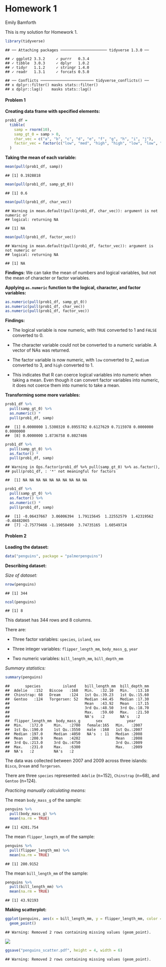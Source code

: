Homework 1
================
Emily Bamforth

This is my solution for Homework 1.

``` r
library(tidyverse)
```

    ## ── Attaching packages ───────────────────── tidyverse 1.3.0 ──

    ## ✓ ggplot2 3.3.2     ✓ purrr   0.3.4
    ## ✓ tibble  3.0.3     ✓ dplyr   1.0.2
    ## ✓ tidyr   1.1.2     ✓ stringr 1.4.0
    ## ✓ readr   1.3.1     ✓ forcats 0.5.0

    ## ── Conflicts ──────────────────────── tidyverse_conflicts() ──
    ## x dplyr::filter() masks stats::filter()
    ## x dplyr::lag()    masks stats::lag()

#### Problem 1

**Creating data frame with specified elements:**

``` r
prob1_df =
  tibble(
    samp = rnorm(10),
    samp_gt_0 = samp > 0,
    char_vec = c("a", "b", "c", "d", "e", "f", "g", "h", "i", "j"),
    factor_vec = factor(c("low", "med", "high", "high", "low", "low", "med", "high", "med", "med"))
  )
```

**Taking the mean of each variable:**

``` r
mean(pull(prob1_df, samp))
```

    ## [1] 0.1928818

``` r
mean(pull(prob1_df, samp_gt_0))
```

    ## [1] 0.6

``` r
mean(pull(prob1_df, char_vec))
```

    ## Warning in mean.default(pull(prob1_df, char_vec)): argument is not numeric or
    ## logical: returning NA

    ## [1] NA

``` r
mean(pull(prob1_df, factor_vec))
```

    ## Warning in mean.default(pull(prob1_df, factor_vec)): argument is not numeric or
    ## logical: returning NA

    ## [1] NA

**Findings:** We can take the mean of numbers and logical variables, but
not the mean of character or factor variables.

**Applying `as.numeric` function to the logical, character, and factor
variables:**

``` r
as.numeric(pull(prob1_df, samp_gt_0))
as.numeric(pull(prob1_df, char_vec))
as.numeric(pull(prob1_df, factor_vec))
```

**Findings:**

  - The logical variable is now numeric, with `TRUE` converted to 1 and
    `FALSE` converted to 0.

  - The character variable could not be converted to a numeric variable.
    A vector of NAs was returned.

  - The factor variable is now numeric, with `low` converted to 2,
    `medium` converted to 3, and `high` converted to 1.

  - This indicates that R can coerce logical variables into numeric when
    taking a mean. Even though it can convert factor variables into
    numeric, it does not coerce them into numeric to take a mean.

**Transforming some more variables:**

``` r
prob1_df %>% 
  pull(samp_gt_0) %>% 
  as.numeric() *
  pull(prob1_df, samp)
```

    ##  [1] 0.0000000 1.5300320 0.8955782 0.6127629 0.7115978 0.0000000 0.0000000
    ##  [8] 0.0000000 1.8736758 0.8027486

``` r
prob1_df %>% 
  pull(samp_gt_0) %>% 
  as.factor() *
  pull(prob1_df, samp)
```

    ## Warning in Ops.factor(prob1_df %>% pull(samp_gt_0) %>% as.factor(),
    ## pull(prob1_df, : '*' not meaningful for factors

    ##  [1] NA NA NA NA NA NA NA NA NA NA

``` r
prob1_df %>%
  pull(samp_gt_0) %>%
  as.factor() %>% 
  as.numeric() * 
  pull(prob1_df, samp)
```

    ##  [1] -0.06437667  3.06006394  1.79115645  1.22552579  1.42319562 -0.48482065
    ##  [7] -2.75779466 -1.19058490  3.74735165  1.60549724

#### Problem 2

**Loading the dataset:**

``` r
data("penguins", package = "palmerpenguins")
```

**Describing dataset:**

*Size of dataset:*

``` r
nrow(penguins)
```

    ## [1] 344

``` r
ncol(penguins)
```

    ## [1] 8

This dataset has 344 rows and 8 columns.

There are:

  - Three factor variables: `species`, `island`, `sex`

  - Three integer variables: `flipper_length_mm`, `body_mass_g`, `year`

  - Two numeric variables: `bill_length_mm`, `bill_depth_mm`

*Summary statistics:*

``` r
summary(penguins)
```

    ##       species          island    bill_length_mm  bill_depth_mm  
    ##  Adelie   :152   Biscoe   :168   Min.   :32.10   Min.   :13.10  
    ##  Chinstrap: 68   Dream    :124   1st Qu.:39.23   1st Qu.:15.60  
    ##  Gentoo   :124   Torgersen: 52   Median :44.45   Median :17.30  
    ##                                  Mean   :43.92   Mean   :17.15  
    ##                                  3rd Qu.:48.50   3rd Qu.:18.70  
    ##                                  Max.   :59.60   Max.   :21.50  
    ##                                  NA's   :2       NA's   :2      
    ##  flipper_length_mm  body_mass_g       sex           year     
    ##  Min.   :172.0     Min.   :2700   female:165   Min.   :2007  
    ##  1st Qu.:190.0     1st Qu.:3550   male  :168   1st Qu.:2007  
    ##  Median :197.0     Median :4050   NA's  : 11   Median :2008  
    ##  Mean   :200.9     Mean   :4202                Mean   :2008  
    ##  3rd Qu.:213.0     3rd Qu.:4750                3rd Qu.:2009  
    ##  Max.   :231.0     Max.   :6300                Max.   :2009  
    ##  NA's   :2         NA's   :2

The data was collected between 2007 and 2009 across three islands:
`Bisco`, `Dream` and `Torgersen`.

There are three `species` represented: `Adelie` (n=152), `Chinstrap`
(n=68), and `Gentoo` (n=124).

*Practicing manually calculating means:*

The mean `body_mass_g` of the sample:

``` r
penguins %>% 
  pull(body_mass_g) %>%
  mean(na.rm = TRUE)
```

    ## [1] 4201.754

The mean `flipper_length_mm` of the sample:

``` r
penguins %>% 
  pull(flipper_length_mm) %>%
  mean(na.rm = TRUE)
```

    ## [1] 200.9152

The mean `bill_length_mm` of the sample:

``` r
penguins %>% 
  pull(bill_length_mm) %>%
  mean(na.rm = TRUE)
```

    ## [1] 43.92193

**Making scatterplot:**

``` r
ggplot(penguins, aes(x = bill_length_mm, y = flipper_length_mm, color = species)) +
  geom_point()
```

    ## Warning: Removed 2 rows containing missing values (geom_point).

![](p8105_hw1_egb2156_files/figure-gfm/scatter_plot-1.png)<!-- -->

``` r
ggsave("penguins_scatter.pdf", height = 4, width = 6)
```

    ## Warning: Removed 2 rows containing missing values (geom_point).
